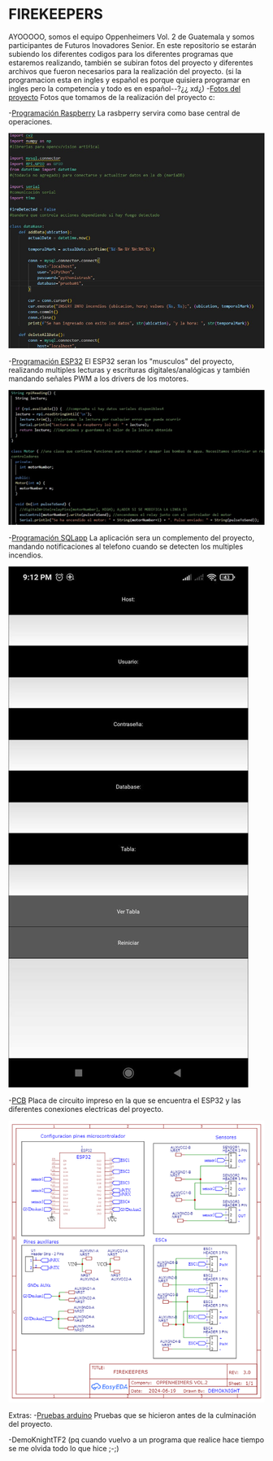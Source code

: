 # FIREKEEPERS

AYOOOOO, somos el equipo Oppenheimers Vol. 2 de Guatemala y somos participantes de Futuros Inovadores Senior. En este repositorio se estarán subiendo los diferentes codigos para los diferentes programas que estaremos realizando, también se subiran fotos del proyecto y diferentes archivos que fueron necesarios para la realización del proyecto. (si la programacion esta en ingles y español es porque quisiera programar en ingles pero la competencia y todo es en español--?¿¿ xd¿)
-[Fotos del proyecto](https://github.com/CharlieDGM/FIREKEEPERS/tree/main/CONSTANCIA%20DE%20FABRICACION) Fotos que tomamos de la realización del proyecto c:

-[Programación Raspberry](https://github.com/CharlieDGM/FIREKEEPERS/blob/main/Raspberry/master.py) La rasbperry servira como base central de operaciones.

![Programacion Raspberry](https://github.com/CharlieDGM/FIREKEEPERS/blob/main/imagenRaspberry.jpeg?raw=true)

-[Programación ESP32](https://github.com/CharlieDGM/FIREKEEPERS/blob/main/ESP32/master.ino) El ESP32 seran los "musculos" del proyecto, realizando multiples lecturas y escrituras digitales/analógicas y también mandando señales PWM a los drivers de los motores.

![Programacion ESP32](https://github.com/CharlieDGM/FIREKEEPERS/blob/main/imagenESP32.jpeg?raw=true)

-[Programación SQLapp](https://github.com/CharlieDGM/WRO2024-GT-VR/tree/main/AppAndroid/appMaster) La aplicación sera un complemento del proyecto, mandando notificaciones al telefono cuando se detecten los multiples incendios.

![Interfaz de la APP](https://github.com/CharlieDGM/FIREKEEPERS/blob/main/imagenAPP.jpeg?raw=true)

-[PCB](https://github.com/CharlieDGM/FIREKEEPERS/tree/main/PCB) Placa de circuito impreso en la que se encuentra el ESP32 y las diferentes conexiones electricas del proyecto.

![Esquematico del PCB](https://github.com/CharlieDGM/FIREKEEPERS/blob/main/PCB/FIREKEEPERS-SCHEMATIC.png?raw=true)

Extras:
-[Pruebas arduino](https://github.com/CharlieDGM/WRO2024-GT-VR/tree/main/Arduino) Pruebas que se hicieron antes de la culminación del proyecto.

-DemoKnightTF2
(pq cuando vuelvo a un programa que realice hace tiempo se me olvida todo lo que hice ;-;)
